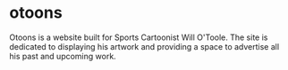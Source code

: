 # otoons
Otoons is a website built for Sports Cartoonist Will O'Toole. The site is dedicated to displaying his artwork and providing a space to advertise all his past and upcoming work.
